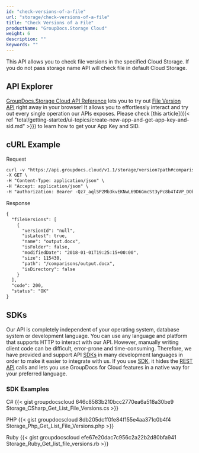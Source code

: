 ```yaml
---
id: "check-versions-of-a-file"
url: "storage/check-versions-of-a-file"
title: "Check Versions of a File"
productName: "GroupDocs.Storage Cloud"
weight: 6
description: ""
keywords: ""
---
```

This API allows you to check file versions in the specified Cloud Storage. If you do not pass storage name API will check file in default Cloud Storage.

## API Explorer ##

[GroupDocs.Storage Cloud API Reference](https://apireference.groupdocs.cloud/storage/) lets you to try out [File Version API](https://apireference.groupdocs.cloud/storage/#!/Storage/GetListFileVersions) right away in your browser! It allows you to effortlessly interact and try out every single operation our APIs exposes. Please check [this article]({{< ref "total/getting-started/ui-topics/create-new-app-and-get-app-key-and-sid.md" >}}) to learn how to get your App Key and SID. 

## cURL Example ##

Request

```html
curl -v "https://api.groupdocs.cloud/v1.1/storage/version?path#comparisons%2Foutput.docx&#x26;storage#MyStorage" \
-X GET \
-H "Content-Type: application/json" \
-H "Accept: application/json" \
-H "authorization: Bearer -Qz7_aqlSP2Mb3kvEKNwL69D6GmcSt3yPc8b4T4VP_DOkfjrNdesDYtM4Izzis8JJoRPSqQgOE1QYW41PeWjGomheHLZnsKHktAARwAzaPky0NfcT5LsMhKJMyfiFWMnF1JlDrK2Gn2ku51x-n-DwFaC3EJlwggrLfyyurCLlYd--PU55qj7okiOUxRYcd5C_F-Q2JnnYTdD4yIll33LP8GwaFlzfg5N9g9bc2XWG-9A8fi7yssSm6YqtSjMjrEypJIz4mC7zxwvP6uI39c9u5n-4vYJqoXyvQjCkDPdCZOejK7VnE7RZavDGV4OLjEgBSCh38LdCSUsKR0S2AK18PBIwb_Qf-RXsJtNnnjJdKbD1w-xE-8kfitHir6qdm4Ei-6adyNx0ZThXP3hulyUUErhetIPBVUaM25rWqy-9zflGRPfYrJWzDA27BcP262Thwd1zV3mh2MNptGAeIINChxebNE"
```

Response

```html
{
  "fileVersions": [
    {
      "versionId": "null",
      "isLatest": true,
      "name": "output.docx",
      "isFolder": false,
      "modifiedDate": "2018-01-01T19:25:15+00:00",
      "size": 115430,
      "path": "/comparisons/output.docx",
      "isDirectory": false
    }
  ],
  "code": 200,
  "status": "OK"
}
```

## SDKs ##

Our API is completely independent of your operating system, database system or development language. You can use any language and platform that supports HTTP to interact with our API. However, manually writing client code can be difficult, error-prone and time-consuming. Therefore, we have provided and support API [SDKs](https://github.com/groupdocs-storage-cloud) in many development languages in order to make it easier to integrate with us. If you use [SDK](https://github.com/groupdocs-storage-cloud), it hides the [REST API](https://apireference.groupdocs.cloud/storage/#!/Storage/GetIsExist) calls and lets you use GroupDocs for Cloud features in a native way for your preferred language.

### SDK Examples ###

C#
{{< gist groupdocscloud 646c8583b210bcc2770ea6a518a30be9 Storage_CSharp_Get_List_File_Versions.cs >}}

PHP
{{< gist groupdocscloud 8db205dcff0fe84f155e4aa371c0b4f4 Storage_Php_Get_List_File_Versions.php >}}

Ruby
{{< gist groupdocscloud efe67e20dac7c956c2a22b2d80bfa941 Storage_Ruby_Get_list_file_versions.rb >}}
